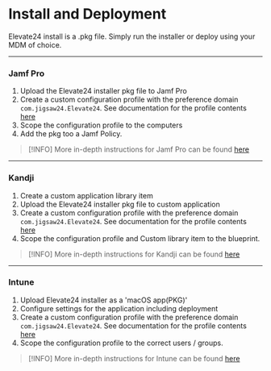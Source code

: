 # Install and Deployment

Elevate24 install is a .pkg file. Simply run the installer or deploy using your MDM of choice. 

---

### Jamf Pro

1. Upload the Elevate24 installer pkg file to Jamf Pro
2. Create a custom configuration profile with the preference domain `com.jigsaw24.Elevate24`. See documentation for the profile contents [here](/docs/Configuration%20Keys.md)
3. Scope the configuration profile to the computers
4. Add the pkg too a Jamf Policy. 

>[!INFO]
>More in-depth instructions for Jamf Pro can be found [here](https://learn.jamf.com/en-US/)

---

### Kandji

1. Create a custom application library item
2. Upload the Elevate24 installer pkg file to custom application
3. Create a custom configuration profile with the preference domain `com.jigsaw24.Elevate24`. See documentation for the profile contents [here](/docs/Configuration%20Keys.md)
4. Scope the configuration profile and Custom library item to the blueprint.

>[!INFO]
> More in-depth instructions for Kandji can be found [here](https://support.kandji.io/support/solutions/articles/72000558748-custom-apps-overview?utm_feeditemid=&utm_device=c&utm_medium=paid&utm_source=google&utm_campaign=ch.sem_tgt.kandji-brand_mt.phrase_rgn.emea.t1&utm_term=kandji%20software&utm_content=704677151233&hsa_acc=1685973693&hsa_cam=17941376315&hsa_grp=138369357294&hsa_ad=704677151233&hsa_src=g&hsa_tgt=kwd-1064170745646&hsa_kw=kandji%20software&hsa_mt=p&hsa_net=adwords&hsa_ver=3&cq_sr=google_ads&cq_cmp=17941376315&cq_con=138369357294&cq_plac=&cq_net=g&cq_plt=gp&gad_source=1&gbraid=0AAAAAC6TjD_fjOKrNafweHCbY1natThHa&gclid=EAIaIQobChMIg4jT9PSIiAMVI6JQBh3kJhWtEAAYASAAEgKAJvD_BwE)

---

### Intune

1. Upload Elevate24 installer as a 'macOS app(PKG)'
2. Configure settings for the application including deployment
3. Create a custom configuration profile with the preference domain `com.jigsaw24.Elevate24`. See documentation for the profile contents [here](/docs/Configuration%20Keys.md)
4. Scope the configuration profile to the correct users / groups. 

>[!INFO]
>More in-depth instructions for Intune can be found [here](https://learn.microsoft.com/en-us/mem/intune/apps/macos-unmanaged-pkg)